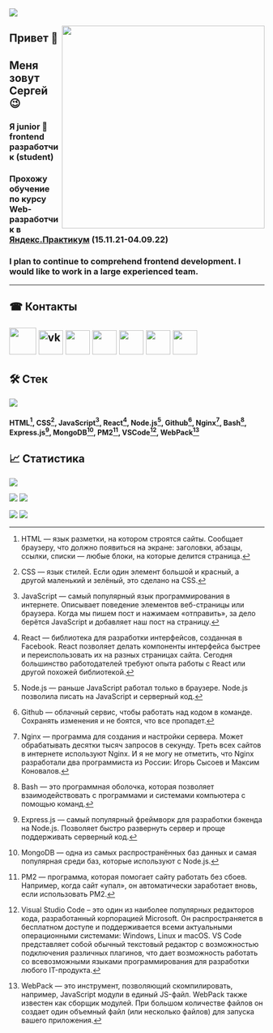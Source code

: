 ![](https://komarev.com/ghpvc/?username=BaturinSS)
---
<img align="right" src="https://user-images.githubusercontent.com/94468513/163495231-e2d77aaa-1dae-4956-b4b3-c5edc1d0b8a6.gif" width="400"/>  
 
## Привет &#128075;  
## Меня зовут Сергей &#128521;
### Я junior &#128118; frontend разработчик (student)
### Прохожу обучение по курсу Web-разработчик в [Яндекс.Практикум](https://practicum.yandex.ru/web) (15.11.21-04.09.22)
### I plan to continue to comprehend frontend development. I would like to work in a large experienced team.   
---
## &#9742; Контакты
<a href="https://t.me/Sergey32324"><img src="https://user-images.githubusercontent.com/94468513/163724176-dcda87dd-727a-4192-9b46-2be4dc2b644e.png" height="53"></a>
<a href="https://vk.com/baturinss"><img src="https://user-images.githubusercontent.com/94468513/163727037-3a0b7f86-03f6-4033-bd62-bd3e64690a4a.png" alt="vk" height="48"></a>
<a href="https://freelance.habr.com/freelancers/baturinss"><img src="https://user-images.githubusercontent.com/94468513/163726402-8ca838c5-348c-4298-8548-2465cb37e9b6.png" height="48"></a>
<a href="https://discordapp.com/users/635829754314096640"><img src="https://user-images.githubusercontent.com/94468513/163726933-81cbb0c8-8a06-49a7-96e1-c9da517024b5.png" height="48"></a>
<a href="https://join.skype.com/invite/H4eOIg32gpB0"><img src="https://user-images.githubusercontent.com/94468513/163727261-47526ef3-e1b6-4780-9488-78a002de6e47.png" height="48"></a>
<a href="https://icq.im/SergeySB"><img src="https://user-images.githubusercontent.com/94468513/163728069-d63e31e9-9307-451c-8b6c-a5d1c34a7559.png" height="48"></a>
<a href="https://www.fl.ru"><img src="https://user-images.githubusercontent.com/94468513/163728919-d0ba40e3-086e-44b0-811a-8051c946d942.png" height="48"></a>
---
## &#128736; Стек
<img src="https://user-images.githubusercontent.com/94468513/163735800-d1a27cf4-5726-4bd6-af84-6974383d018d.png" height="auto"/>

#### HTML[^1], CSS[^2], JavaScript[^3], React[^4], Node.js[^5], Github[^6], Nginx[^7], Bash[^8], Express.js[^9], MongoDB[^10], PM2[^11], VSCode[^12], WebPack[^13]

## &#128200; Статистика
![](http://github-profile-summary-cards.vercel.app/api/cards/profile-details?username=BaturinSS&theme=dracula)

![](http://github-profile-summary-cards.vercel.app/api/cards/repos-per-language?username=BaturinSS&theme=dracula)
![](http://github-profile-summary-cards.vercel.app/api/cards/most-commit-language?username=BaturinSS&theme=dracula)

![](http://github-profile-summary-cards.vercel.app/api/cards/stats?username=BaturinSS&theme=dracula)
![](http://github-profile-summary-cards.vercel.app/api/cards/productive-time?username=BaturinSS&theme=dracula&utcOffset=8)

[^1]:
    HTML — язык разметки, на котором строятся сайты. Сообщает браузеру, что должно появиться на экране: заголовки, абзацы, ссылки, списки — любые блоки, на которые      делится страница.
[^2]:
    CSS — язык стилей. Если один элемент большой и красный, а другой маленький и зелёный, это сделано на CSS.
[^3]:
    JavaScript — самый популярный язык программирования в интернете. Описывает поведение элементов веб-страницы или браузера. Когда мы пишем пост и нажимаем          «отправить», за дело берётся JavaScript и добавляет наш пост на страницу.
[^4]:
    React — библиотека для разработки интерфейсов, созданная в Facebook. React позволяет делать компоненты интерфейса быстрее и переиспользовать их на разных страницах сайта. Сегодня большинство работодателей требуют опыта работы с React или другой похожей библиотекой.
[^5]:
    Node.js — раньше JavaScript работал только в браузере. Node.js позволила писать на JavaScript и серверный код.
[^6]:
    Github — облачный сервис, чтобы работать над кодом в команде. Сохранять изменения и не боятся, что все пропадет.
[^7]:
    Nginx — программа для создания и настройки сервера. Может обрабатывать десятки тысяч запросов в секунду. Треть всех сайтов в интернете используют Nginx. И я не могу не отметить, что Nginx разработали два программиста из России: Игорь Сысоев и Максим Коновалов.
[^8]:
    Bash — это программная оболочка, которая позволяет взаимодействовать с программами и системами компьютера с помощью команд.
[^9]:
    Express.js — самый популярный фреймворк для разработки бэкенда на Node.js. Позволяет быстро развернуть сервер и проще поддерживать серверный код.
[^10]:
    MongoDB — одна из самых распространённых баз данных и самая популярная среди баз, которые используют с Node.js.
[^11]:
    PM2 — программа, которая помогает сайту работать без сбоев. Например, когда сайт «упал», он автоматически заработает вновь, если использовать PM2.
[^12]:
    Visual Studio Code – это один из наиболее популярных редакторов кода, разработанный корпорацией Microsoft. Он распространяется в бесплатном доступе и поддерживается всеми актуальными операционными системами: Windows, Linux и macOS. VS Code представляет собой обычный текстовый редактор с возможностью подключения различных плагинов, что дает возможность работать со всевозможными языками программирования для разработки любого IT-продукта.
[^13]:
    WebPack — это инструмент, позволяющий скомпилировать, например, JavaScript модули в единый JS-файл. WebPack также известен как сборщик модулей.
При большом количестве файлов он создает один объемный файл (или несколько файлов) для запуска вашего приложения.

